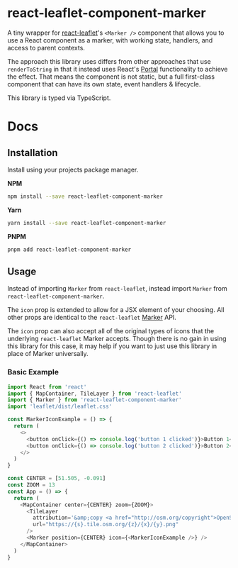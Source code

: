 # react-leaflet-component-marker

A tiny wrapper for [react-leaflet](https://react-leaflet.js.org/)'s `<Marker />` component that allows you to use a React component as a marker, with working state, handlers, and access to parent contexts.

The approach this library uses differs from other approaches that use `renderToString` in that it instead uses React's [Portal](https://react.dev/reference/react-dom/createPortal) functionality to achieve the effect. That means the component is not static, but a full first-class component that can have its own state, event handlers & lifecycle.

This library is typed via TypeScript.

# Docs

## Installation

Install using your projects package manager.

**NPM**

```bash
npm install --save react-leaflet-component-marker
```

**Yarn**

```bash
yarn install --save react-leaflet-component-marker
```

**PNPM**

```bash
pnpm add react-leaflet-component-marker
```

## Usage

Instead of importing `Marker` from `react-leaflet`, instead import `Marker` from `react-leaflet-component-marker`.

The `icon` prop is extended to allow for a JSX element of your choosing. All other props are identical to the `react-leaflet` [Marker](https://react-leaflet.js.org/docs/api-components/#marker) API.

The `icon` prop can also accept all of the original types of icons that the underlying `react-leaflet` Marker accepts. Though there is no gain in using this library for this case, it may help if you want to just use this library in place of Marker universally.

### Basic Example

```javascript
import React from 'react'
import { MapContainer, TileLayer } from 'react-leaflet'
import { Marker } from 'react-leaflet-component-marker'
import 'leaflet/dist/leaflet.css'

const MarkerIconExample = () => {
  return (
    <>
      <button onClick={() => console.log('button 1 clicked')}>Button 1</button>
      <button onClick={() => console.log('button 2 clicked')}>Button 2</button>
    </>
  )
}

const CENTER = [51.505, -0.091]
const ZOOM = 13
const App = () => {
  return (
    <MapContainer center={CENTER} zoom={ZOOM}>
      <TileLayer
        attribution='&amp;copy <a href="http://osm.org/copyright">OpenStreetMap</a> contributors'
        url="https://{s}.tile.osm.org/{z}/{x}/{y}.png"
      />
      <Marker position={CENTER} icon={<MarkerIconExample />} />
    </MapContainer>
  )
}
```
